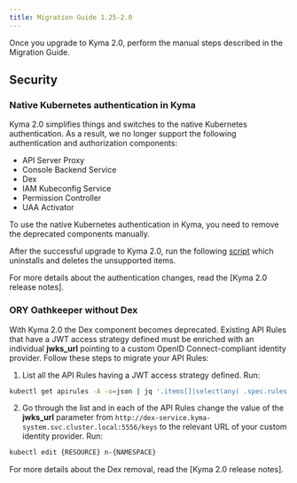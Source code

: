 ```yaml
---
title: Migration Guide 1.25-2.0
---
```


Once you upgrade to Kyma 2.0, perform the manual steps described in the Migration Guide.

## Security

### Native Kubernetes authentication in Kyma

Kyma 2.0 simplifies things and switches to the native Kubernetes authentication. As a result, we no longer support the following authentication and authorization components:

- API Server Proxy
- Console Backend Service
- Dex
- IAM Kubeconfig Service
- Permission Controller
- UAA Activator

To use the native Kubernetes authentication in Kyma, you need to remove the deprecated components manually.

After the successful upgrade to Kyma 2.0, run the following [script](.assets/1.25-2.0-remove-deprecated-resources.sh) which uninstalls and deletes the unsupported items.

For more details about the authentication changes, read the [Kyma 2.0 release notes].

### ORY Oathkeeper without Dex

With Kyma 2.0 the Dex component becomes deprecated. Existing API Rules that have a JWT access strategy defined must be enriched with an individual **jwks_url** pointing to a custom OpenID Connect-compliant identity provider. Follow these steps to migrate your API Rules:

1. List all the API Rules having a JWT access strategy defined. Run:

```bash
kubectl get apirules -A -o=json | jq '.items[]|select(any( .spec.rules[].accessStrategies[]; .handler=="jwt"))|.metadata'
```

2. Go through the list and in each of the API Rules change the value of the **jwks_url** parameter from `http://dex-service.kyma-system.svc.cluster.local:5556/keys` to the relevant URL of your custom identity provider. Run:

```bash
kubectl edit {RESOURCE} n-{NAMESPACE}
```

For more details about the Dex removal, read the [Kyma 2.0 release notes].
